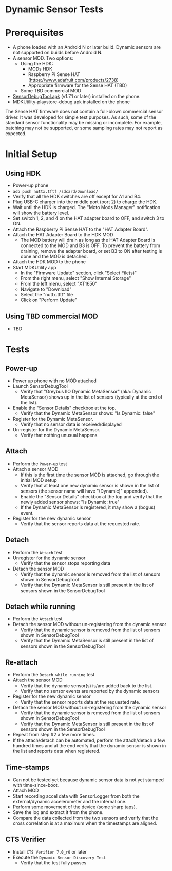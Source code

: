 Dynamic Sensor Tests
====================

Prerequisites
=============

* A phone loaded with an Android N or later build. Dynamic sensors are not
  supported on builds before Android N.
* A sensor MOD. Two options:
  * Using the HDK:
    * MODs HDK
    * Raspberry Pi Sense HAT (https://www.adafruit.com/products/2738)
    * Appropriate firmware for the Sense HAT (TBD)
  * Some TBD commercial MOD
* [SensorDebugTool.apk](https://sites.google.com/a/motorola.com/sensorhub/tools-repository)
  (v1.7.1 or later) installed on the phone.
* MDKUtility-playstore-debug.apk installed on the phone

The Sense HAT firmware does not contain a full-blown commercial sensor driver.
It was developed for simple test purposes. As such, some of the standard sensor
functionality may be missing or incomplete. For example, batching may not be
supported, or some sampling rates may not report as expected.

Initial Setup
=============

Using HDK
---------
- Power-up phone
- `adb push nuttx.tftf /sdcard/Download/`
- Verify that all the HDK switches are off except for A1 and B4.
- Plug USB-C charger into the middle port (port 2) to charge the HDK.
- Wait until the HDK is charged. The "Moto Mods Manager" notification will show
  the battery level.
- Set switch 1, 2, and 4 on the HAT adapter board to OFF, and switch 3 to ON.
- Attach the Raspberry Pi Sense HAT to the "HAT Adapter Board".
- Attach the HAT Adapter Board to the HDK MOD
  - The MOD battery will drain as long as the HAT Adapter Board is connected
    to the MOD and B3 is OFF. To prevent the battery from draining, remove the
    adapter board, or set B3 to ON after testing is done and the MOD is detached.
- Attach the HDK MOD to the phone
- Start MDKUtility app
  - In the "Firmware Update" section, click "Select File(s)"
  - From the right menu, select "Show Internal Storage"
  - From the left menu, select "XT1650"
  - Navigate to "Download"
  - Select the "nuttx.tftf" file
  - Click on "Perform Update"

Using TBD commercial MOD
------------------------
- TBD

Tests
=====

Power-up
--------
- Power up phone with no MOD attached
- Launch SensorDebugTool
  - Verify that "Greybus IIO Dynamic MetaSensor" (aka: Dynamic
    MetaSensor) shows up in the list of sensors (typically at the end of
    the list).
- Enable the "Sensor Details" checkbox at the top.
  - Verify that the Dynamic MetaSensor shows: "Is Dynamic: false"
- Register for the Dynamic MetaSensor.
  - Verify that no sensor data is received/displayed
- Un-register for the Dynamic MetaSensor.
  - Verify that nothing unusual happens

Attach
------
- Perform the `Power-up` test
- Attach a sensor MOD
  - If this is the first time the sensor MOD is attached, go through the
    initial MOD setup
  - Verify that at least one new dynamic sensor is shown in the list of
    sensors (the sensor name will have "(Dynamic)" appended).
  - Enable the "Sensor Details" checkbox at the top and verify that the
    newly added sensor shows: "Is Dynamic: true"
  - If the Dynamic MetaSensor is registered, it may show a (bogus) event.
- Register for the new dynamic sensor
  - Verify that the sensor reports data at the requested rate.

Detach
------
- Perform the `Attach` test
- Unregister for the dynamic sensor
  - Verify that the sensor stops reporting data
- Detach the sensor MOD
  - Verify that the dynamic sensor is removed from the list of sensors
    shown in SensorDebugTool
  - Verify that the Dynamic MetaSensor is still present in the list of
    sensors shown in the SensorDebugTool

Detach while running
--------------------
- Perform the `Attach` test
- Detach the sensor MOD without un-registering from the dynamic sensor
  - Verify that the dynamic sensor is removed from the list of sensors
    shown in SensorDebugTool
  - Verify that the Dynamic MetaSensor is still present in the list of
    sensors shown in the SensorDebugTool

Re-attach
---------
- Perform the `Detach while running` test
- Attach the sensor MOD
  - Verify that the dynamic sensor(s) is/are added back to the list.
  - Verify that no sensor events are reported by the dynamic sensors
- Register for the new dynamic sensor
  - Verify that the sensor reports data at the requested rate.
- Detach the sensor MOD without un-registering from the dynamic sensor
  - Verify that the dynamic sensor is removed from the list of sensors
    shown in SensorDebugTool
  - Verify that the Dynamic MetaSensor is still present in the list of
    sensors shown in the SensorDebugTool
- Repeat from step #2 a few more times.
- If the attach/detach can be automated, perform the attach/detach a few
  hundred times and at the end verify that the dynamic sensor is shown in the
  list and reports data when registered.

Time-stamps
-----------
- Can not be tested yet because dynamic sensor data is not yet stamped with
  time-since-boot.
- Attach MOD
- Start recording accel data with SensorLogger from both the external/dynamic
  accelerometer and the internal one.
- Perform some movement of the device (some sharp taps).
- Save the log and extract it from the phone.
- Compare the data collected from the two sensors and verify that the cross
  correlation is at a maximum when the timestamps are aligned.

CTS Verifier
------------
- Install `CTS Verifier 7.0_r0` or later
- Execute the `Dynamic Sensor Discovery Test`
  - Verify that the test fully passes


